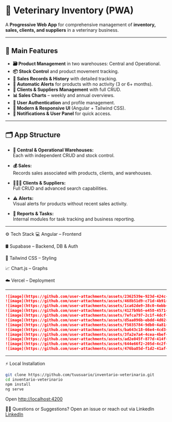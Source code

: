 # 🐾 Veterinary Inventory (PWA)

A **Progressive Web App** for comprehensive management of **inventory, sales, clients, and suppliers** in a veterinary business.


-----------------------------------------------------------------------------------------------------------

## 🚀 Main Features

- **🗃️ Product Management** in two warehouses: Central and Operational.
- **📦 Stock Control** and product movement tracking.
- **🧾 Sales Records & History** with detailed tracking.
- **🚨 Automatic Alerts** for products with no activity (3 or 6+ months).
- **📇 Clients & Suppliers Management** with full CRUD.
- **📊 Sales Charts** – weekly and annual overviews.
- **🔐 User Authentication** and profile management.
- **🎨 Modern & Responsive UI** (Angular + Tailwind CSS).
- **🔔 Notifications & User Panel** for quick access.

-----------------------------------------------------------------------------------------------------------
## 🗂️ App Structure

- **🏬 Central & Operational Warehouses:**  
  Each with independent CRUD and stock control.

- **💰 Sales:**  
  Records sales associated with products, clients, and warehouses.

- **🧑‍🤝‍🧑 Clients & Suppliers:**  
  Full CRUD and advanced search capabilities.

- **⚠️ Alerts:**  
  Visual alerts for products without recent sales activity.

- **📝 Reports & Tasks:**  
  Internal modules for task tracking and business reporting.

----------------------------------------------------------------------------------------------------------------

⚙️ Tech Stack
💻 Angular – Frontend

🛢️ Supabase – Backend, DB & Auth

🎨 Tailwind CSS – Styling

📈 Chart.js – Graphs

☁️ Vercel – Deployment

----------------------------------------------------------------------------------------------------------------

```markdown
![image](https://github.com/user-attachments/assets/2362539e-923d-424c-ba8a-cd48b66fe75a)
![image](https://github.com/user-attachments/assets/468b51d9-c71d-4b91-9d4d-5fa13bde8445)
![image](https://github.com/user-attachments/assets/1ca62de9-38c0-4ebb-9746-46dba08b2373)
![image](https://github.com/user-attachments/assets/4127b9b5-e458-4571-b4e1-c4f1fbe78f4f)
![image](https://github.com/user-attachments/assets/7efca797-2c1f-4dcf-b35d-720ba1df1d06)
![image](https://github.com/user-attachments/assets/d5aa096b-ebdd-4d02-a81c-cb5477d24123)
![image](https://github.com/user-attachments/assets/f5035784-9db0-4a81-b611-4a73b34db09a)
![image](https://github.com/user-attachments/assets/ba643c18-66e4-4cd3-971b-9f6d66bde445)
![image](https://github.com/user-attachments/assets/3fa2e7a4-4cea-4bef-857f-384cbc857e51)
![image](https://github.com/user-attachments/assets/ad2e045f-877d-414f-98ed-e84599d2d1b0)
![image](https://github.com/user-attachments/assets/644e66f2-205d-4c2f-a8d9-bca059ceff68)
![image](https://github.com/user-attachments/assets/476ba85d-f1d2-41af-80de-e32979c0953e)
```
----------------------------------------------------------------------------------------------------------------

⚡ Local Installation
```bash
git clone https://github.com/tuusuario/inventario-veterinario.git
cd inventario-veterinario
npm install
ng serve
```
Open [http://localhost:4200](http://localhost:4200)

🙋‍♂️ Questions or Suggestions?
Open an issue or reach out via LinkedIn [LinkedIn](https://www.linkedin.com/in/leonardo-danniel-rodr%C3%ADguez-nava-469a6234b/)
